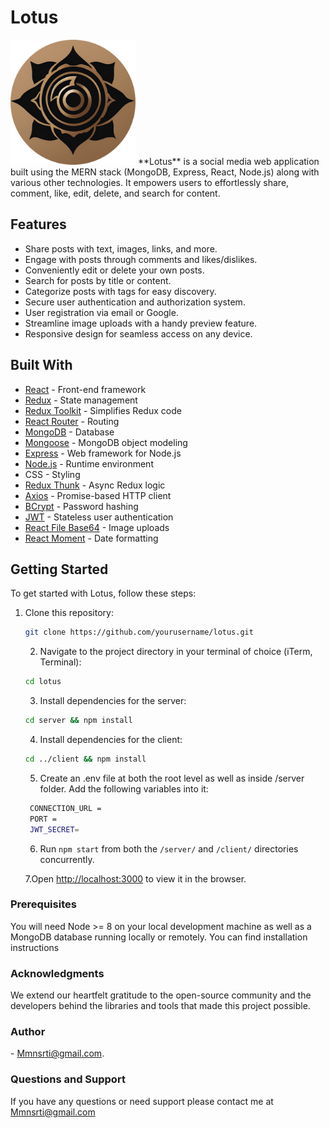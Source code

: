 # Lotus

<img src="/front/public/favicon.jpg" alt="Lotus Logo" width="200" height="200">
**Lotus** is a social media web application built using the MERN stack (MongoDB, Express, React, Node.js) along with various other technologies. It empowers users to effortlessly share, comment, like, edit, delete, and search for content.

## Features

- Share posts with text, images, links, and more.
- Engage with posts through comments and likes/dislikes.
- Conveniently edit or delete your own posts.
- Search for posts by title or content.
- Categorize posts with tags for easy discovery.
- Secure user authentication and authorization system.
- User registration via email or Google.
- Streamline image uploads with a handy preview feature.
- Responsive design for seamless access on any device.

## Built With

- [React](https://reactjs.org/) - Front-end framework
- [Redux](https://redux.js.org/) - State management
- [Redux Toolkit](https://redux-toolkit.js.org/) - Simplifies Redux code
- [React Router](https://reactrouter.com/) - Routing
- [MongoDB](https://www.mongodb.com/) - Database
- [Mongoose](https://mongoosejs.com/) - MongoDB object modeling
- [Express](https://expressjs.com/) - Web framework for Node.js
- [Node.js](https://nodejs.org/) - Runtime environment
- CSS - Styling
- [Redux Thunk](https://github.com/reduxjs/redux-thunk) - Async Redux logic
- [Axios](https://axios-http.com/) - Promise-based HTTP client
- [BCrypt](https://www.npmjs.com/package/bcrypt) - Password hashing
- [JWT](https://jwt.io/) - Stateless user authentication
- [React File Base64](https://www.npmjs.com/package/react-file-base64) - Image uploads
- [React Moment](https://www.npmjs.com/package/react-moment) - Date formatting

## Getting Started

To get started with Lotus, follow these steps:

1. Clone this repository:

   ```bash
   git clone https://github.com/yourusername/lotus.git
   ```

   2. Navigate to the project directory in your terminal of choice (iTerm, Terminal):

   ```bash
   cd lotus
   ```

   3. Install dependencies for the server:

   ```bash
   cd server && npm install
   ```

   4. Install dependencies for the client:

   ```bash
   cd ../client && npm install
   ```

   5. Create an .env file at both the root level as well as inside /server folder. Add the following variables into it:

   ```bash
    CONNECTION_URL =
    PORT =
    JWT_SECRET=
   ```
   6. Run `npm start` from both the `/server/` and `/client/` directories concurrently.

   7.Open [http://localhost:3000](http://localhost:3000) to view it in the browser.

### Prerequisites

You will need Node >= 8 on your local development machine as well as a MongoDB database running locally or remotely. You can find installation instructions



### Acknowledgments
We extend our heartfelt gratitude to the open-source community and the developers behind the libraries and tools that made this project possible.

### Author
<Mmnsrti> - <Mmnsrti@gmail.com>.

### Questions and Support 
If you have any questions or need support please contact me at [<Mmnsrti@gmail.com>](mmnsrti:Mmnsrti@gmail.com)
